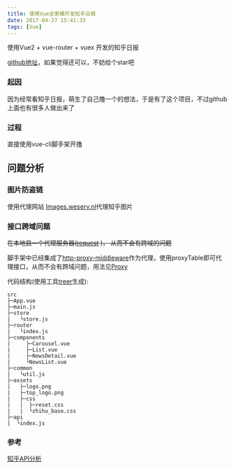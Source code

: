 ```yaml
---
title: 使用Vue全家桶开发知乎日报
date: 2017-04-27 15:41:33
tags: [Vue]
---
```


使用Vue2 + vue-router + vuex 开发的知乎日报


[github地址](https://github.com/derycktse/zhihudaily-vue)，如果觉得还可以，不妨给个star吧

### 起因 ###
因为经常看知乎日报，萌生了自己撸一个的想法，于是有了这个项目，不过github上面也有很多人做出来了

<!-- more -->

### 过程 ###

直接使用vue-cli脚手架开撸

## 问题分析 ##

### 图片防盗链 ###

使用代理网站 [Images.weserv.nl](Images.weserv.nl)代理知乎图片

### 接口跨域问题 ###

~~在本地启一个代理服务器([request](https://github.com/request/request) )， 从而不会有跨域的问题~~

脚手架中已经集成了[http-proxy-middleware](https://github.com/chimurai/http-proxy-middleware)作为代理，使用proxyTable即可代理接口，从而不会有跨域问题，用法见[Proxy](https://vuejs-templates.github.io/webpack/proxy.html)

代码结构(使用工具[treer](https://www.npmjs.com/package/treer)生成):
```
src
├─App.vue
├─main.js
├─store
|   └store.js
├─router
|   └index.js
├─components
|     ├─Carousel.vue
|     ├─List.vue
|     ├─NewsDetail.vue
|     └NewsList.vue
├─common
|   └util.js
├─assets
|   ├─logo.png
|   ├─top_logo.png
|   ├─css
|   |  ├─reset.css
|   |  └zhihu_base.css
├─api
|  └index.js
```

### 参考 ###
[知乎API分析](https://github.com/izzyleung/ZhihuDailyPurify/wiki/%E7%9F%A5%E4%B9%8E%E6%97%A5%E6%8A%A5-API-%E5%88%86%E6%9E%90)